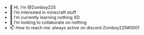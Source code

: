 - 👋 Hi, I’m @Zomboy225
- 👀 I’m interested in minecraft stuff
- 🌱 I’m currently learning nothing XD
- 💞️ I’m looking to collaborate on nothing
- 📫 How to reach me: always active on discord Zomboy225#0001

<!---
Zomboy225/Zomboy225 is a ✨ special ✨ repository because its `README.md` (this file) appears on your GitHub profile.
You can click the Preview link to take a look at your changes.
--->
